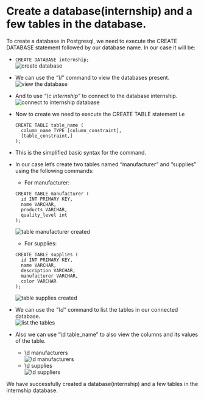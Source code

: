 # Create a database(internship) and a few tables in the database.

To create a database in Postgresql, we need to execute the CREATE DATABASE statement followed by our database name. In our case it will be:
- `CREATE DATABASE internship;`<br/>
  ![create database](https://github.com/LF-DevOps-Intern/6_1_k8s-roubusgauli-rikeshkarma/blob/master/Assignment%202/Qno4/snapshots/create%20database.png)
- We can use the _“\l”_ command to view the databases present.<br/>
  ![view the database](https://github.com/LF-DevOps-Intern/6_1_k8s-roubusgauli-rikeshkarma/blob/master/Assignment%202/Qno4/snapshots/view%20the%20database.png)
- And to use _“\c internship”_ to connect to the database internship.<br/>
  ![connect to internship database](https://github.com/LF-DevOps-Intern/6_1_k8s-roubusgauli-rikeshkarma/blob/master/Assignment%202/Qno4/snapshots/connect%20to%20internship%20database.png)
- Now to create we need to execute the CREATE TABLE statement i.e
  ```
  CREATE TABLE table_name (
    column_name TYPE [column_constraint],
    [table_constraint,]
  );
  ```
- This is the simplified basic syntax for the command.
- In our case let’s create two tables named “manufacturer” and ”supplies” using the following commands:
  - For manufacturer:
  ```
  CREATE TABLE manufacturer (
    id INT PRIMARY KEY,
    name VARCHAR,
    products VARCHAR,
    quality_level int
  );
  ```
  ![table manufacturer created](https://github.com/LF-DevOps-Intern/6_1_k8s-roubusgauli-rikeshkarma/blob/master/Assignment%202/Qno4/snapshots/table%20manufacturer%20created.png)
  - For supplies:
  ```
  CREATE TABLE supplies (
    id INT PRIMARY KEY,
    name VARCHAR,
    description VARCHAR,
    manufacturer VARCHAR,
    color VARCHAR
  );
  ```
  ![table supplies created](https://github.com/LF-DevOps-Intern/6_1_k8s-roubusgauli-rikeshkarma/blob/master/Assignment%202/Qno4/snapshots/table%20supplies%20created.png)
  
- We can use the _“\d”_ command to list the tables in our connected database.<br/>
  ![list the tables](https://github.com/LF-DevOps-Intern/6_1_k8s-roubusgauli-rikeshkarma/blob/master/Assignment%202/Qno4/snapshots/list%20the%20tables.png)
- Also we can use “\d table_name” to also view the columns and its values of the table.
    - \d manufacturers<br/>
    ![\d manufacturers](https://github.com/LF-DevOps-Intern/6_1_k8s-roubusgauli-rikeshkarma/blob/master/Assignment%202/Qno4/snapshots/%5Cd%20manufacturers.png)
    - \d supplies<br/>
    ![\d suppliers](https://github.com/LF-DevOps-Intern/6_1_k8s-roubusgauli-rikeshkarma/blob/master/Assignment%202/Qno4/snapshots/%5Cd%20supplies.png)

We have successfully created a database(internship) and a few tables in the internship database.
